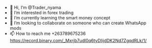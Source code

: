 - 👋 Hi, I’m @Trader_nyama 
- 👀 I’m interested in forex trading 
- 🌱 I’m currently learning the smart money concept 
- 💞️ I’m looking to collaborate on someone who can create WhatsApp mods
- 📫 How to reach me +263789675236
https://record.binary.com/_Mxrjb7udl0q6tyDIijdDK2Nd7ZgqdRLk/1/


<!---
Tronixton1/Tronixton1 is a ✨ special ✨ repository because its `README.md` (this file) appears on your GitHub profile.
You can click the Preview link to take a look at your changes.
--->
